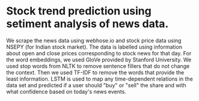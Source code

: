 # Stock trend prediction using setiment analysis of news data.
We scrape the news data using webhose.io and stock price data using NSEPY (for Indian stock market). The data is labelled using information about open and close prices corresponding to stock news for that day. For the word embeddings, we used GloVe provided by Stanford University. We used stop words from NLTK to remove sentence fillers that do not change the context. Then we used TF-IDF to remove the words that provide the least information. LSTM is used to map any time-dependent relations in the data set and predicted if a user should "buy" or "sell" the share and with what confidence based on today's news events.
